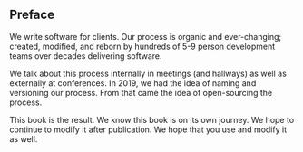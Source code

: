 
<!--A preface is an introduction to the book that is written by the author. It usually covers how the publication came into being, where the idea for the book came from, etc.-->

## Preface

We write software for clients. Our process is organic and ever-changing; created, modified, and reborn by hundreds of 5-9 person development teams over decades delivering software.

We talk about this process internally in meetings (and hallways) as well as externally at conferences. In 2019, we had the idea of naming and versioning our process. From that came the idea of open-sourcing the process. 

This book is the result. We know this book is on its own journey. We hope to continue to modify it after publication. We hope that you use and modify it as well.
